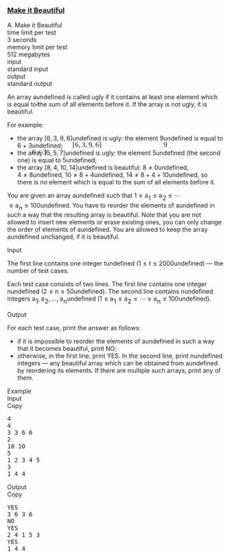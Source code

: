 <h3><a href="https://codeforces.com/contest/1783/problem/A" target="_blank" rel="noopener noreferrer">Make it Beautiful</a></h3>
<div class="header"><div class="title">A. Make it Beautiful</div><div class="time-limit"><div class="property-title">time limit per test</div>3 seconds</div><div class="memory-limit"><div class="property-title">memory limit per test</div>512 megabytes</div><div class="input-file input-standard"><div class="property-title">input</div>standard input</div><div class="output-file output-standard"><div class="property-title">output</div>standard output</div></div><div><p>An array <span class="MathJax_Preview" style="color: inherit;"><span class="MJXp-math" id="MJXp-Span-1"><span class="MJXp-mi MJXp-italic" id="MJXp-Span-2">a</span></span></span><span class="MathJax MathJax_Processed" id="MathJax-Element-1-Frame" tabindex="0" style=""><nobr><span class="math" id="MathJax-Span-1"><span style="display: inline-block; position: relative; width: 0em; height: 0px; font-size: 122%;"><span style="position: absolute;"><span class="mrow" id="MathJax-Span-2"><span class="mi" id="MathJax-Span-3" style="font-family: MathJax_Math-italic;">a</span></span></span></span></span></nobr></span>undefined is called <span class="tex-font-style-it">ugly</span> if it contains <span class="tex-font-style-bf">at least one</span> element which is equal to the <span class="tex-font-style-bf">sum of all elements before it</span>. If the array is not ugly, it is <span class="tex-font-style-it">beautiful</span>.</p><p>For example:</p><ul> <li> the array <span class="MathJax_Preview" style="color: inherit;"><span class="MJXp-math" id="MJXp-Span-3"><span class="MJXp-mo" id="MJXp-Span-4" style="margin-left: 0em; margin-right: 0em;">[</span><span class="MJXp-mn" id="MJXp-Span-5">6</span><span class="MJXp-mo" id="MJXp-Span-6" style="margin-left: 0em; margin-right: 0.222em;">,</span><span class="MJXp-mn" id="MJXp-Span-7">3</span><span class="MJXp-mo" id="MJXp-Span-8" style="margin-left: 0em; margin-right: 0.222em;">,</span><span class="MJXp-mn" id="MJXp-Span-9">9</span><span class="MJXp-mo" id="MJXp-Span-10" style="margin-left: 0em; margin-right: 0.222em;">,</span><span class="MJXp-mn" id="MJXp-Span-11">6</span><span class="MJXp-mo" id="MJXp-Span-12" style="margin-left: 0em; margin-right: 0em;">]</span></span></span><span class="MathJax MathJax_Processed" id="MathJax-Element-2-Frame" tabindex="0" style=""><nobr><span class="math" id="MathJax-Span-4"><span style="display: inline-block; position: relative; width: 0em; height: 0px; font-size: 122%;"><span style="position: absolute;"><span class="mrow" id="MathJax-Span-5"><span class="mo" id="MathJax-Span-6" style="font-family: MathJax_Main;">[</span><span class="mn" id="MathJax-Span-7" style="font-family: MathJax_Main;">6</span><span class="mo" id="MathJax-Span-8" style="font-family: MathJax_Main;">,</span><span class="mn" id="MathJax-Span-9" style="font-family: MathJax_Main; padding-left: 0.179em;">3</span><span class="mo" id="MathJax-Span-10" style="font-family: MathJax_Main;">,</span><span class="mn" id="MathJax-Span-11" style="font-family: MathJax_Main; padding-left: 0.179em;">9</span><span class="mo" id="MathJax-Span-12" style="font-family: MathJax_Main;">,</span><span class="mn" id="MathJax-Span-13" style="font-family: MathJax_Main; padding-left: 0.179em;">6</span><span class="mo" id="MathJax-Span-14" style="font-family: MathJax_Main;">]</span></span></span></span></span></nobr></span>undefined is ugly: the element <span class="MathJax_Preview" style="color: inherit;"><span class="MJXp-math" id="MJXp-Span-13"><span class="MJXp-mn" id="MJXp-Span-14">9</span></span></span><span class="MathJax MathJax_Processed" id="MathJax-Element-3-Frame" tabindex="0" style=""><nobr><span class="math" id="MathJax-Span-15"><span style="display: inline-block; position: relative; width: 0em; height: 0px; font-size: 122%;"><span style="position: absolute;"><span class="mrow" id="MathJax-Span-16"><span class="mn" id="MathJax-Span-17" style="font-family: MathJax_Main;">9</span></span></span></span></span></nobr></span>undefined is equal to <span class="MathJax_Preview" style="color: inherit;"><span class="MJXp-math" id="MJXp-Span-15"><span class="MJXp-mn" id="MJXp-Span-16">6</span><span class="MJXp-mo" id="MJXp-Span-17" style="margin-left: 0.267em; margin-right: 0.267em;">+</span><span class="MJXp-mn" id="MJXp-Span-18">3</span></span></span><span class="MathJax MathJax_Processed" id="MathJax-Element-4-Frame" tabindex="0" style=""><nobr><span class="math" id="MathJax-Span-18"><span style="display: inline-block; position: relative; width: 0em; height: 0px; font-size: 122%;"><span style="position: absolute;"><span class="mrow" id="MathJax-Span-19"><span class="mn" id="MathJax-Span-20" style="font-family: MathJax_Main;">6</span><span class="mo" id="MathJax-Span-21" style="font-family: MathJax_Main; padding-left: 0.237em;">+</span><span class="mn" id="MathJax-Span-22" style="font-family: MathJax_Main; padding-left: 0.237em;">3</span></span></span></span></span></nobr></span>undefined; </li><li> the array <span class="MathJax_Preview" style="color: inherit;"><span class="MJXp-math" id="MJXp-Span-19"><span class="MJXp-mo" id="MJXp-Span-20" style="margin-left: 0em; margin-right: 0em;">[</span><span class="MJXp-mn" id="MJXp-Span-21">5</span><span class="MJXp-mo" id="MJXp-Span-22" style="margin-left: 0em; margin-right: 0.222em;">,</span><span class="MJXp-mn" id="MJXp-Span-23">5</span><span class="MJXp-mo" id="MJXp-Span-24" style="margin-left: 0em; margin-right: 0.222em;">,</span><span class="MJXp-mn" id="MJXp-Span-25">7</span><span class="MJXp-mo" id="MJXp-Span-26" style="margin-left: 0em; margin-right: 0em;">]</span></span></span><span class="MathJax MathJax_Processing" id="MathJax-Element-5-Frame" tabindex="0"></span>undefined is ugly: the element <span class="MathJax_Preview" style="color: inherit;"><span class="MJXp-math" id="MJXp-Span-27"><span class="MJXp-mn" id="MJXp-Span-28">5</span></span></span><span class="MathJax MathJax_Processing" id="MathJax-Element-6-Frame" tabindex="0"></span>undefined (the second one) is equal to <span class="MathJax_Preview" style="color: inherit;"><span class="MJXp-math" id="MJXp-Span-29"><span class="MJXp-mn" id="MJXp-Span-30">5</span></span></span><span class="MathJax MathJax_Processing" id="MathJax-Element-7-Frame" tabindex="0"></span>undefined; </li><li> the array <span class="MathJax_Preview" style="color: inherit;"><span class="MJXp-math" id="MJXp-Span-31"><span class="MJXp-mo" id="MJXp-Span-32" style="margin-left: 0em; margin-right: 0em;">[</span><span class="MJXp-mn" id="MJXp-Span-33">8</span><span class="MJXp-mo" id="MJXp-Span-34" style="margin-left: 0em; margin-right: 0.222em;">,</span><span class="MJXp-mn" id="MJXp-Span-35">4</span><span class="MJXp-mo" id="MJXp-Span-36" style="margin-left: 0em; margin-right: 0.222em;">,</span><span class="MJXp-mn" id="MJXp-Span-37">10</span><span class="MJXp-mo" id="MJXp-Span-38" style="margin-left: 0em; margin-right: 0.222em;">,</span><span class="MJXp-mn" id="MJXp-Span-39">14</span><span class="MJXp-mo" id="MJXp-Span-40" style="margin-left: 0em; margin-right: 0em;">]</span></span></span><span class="MathJax MathJax_Processing" id="MathJax-Element-8-Frame" tabindex="0"></span>undefined is beautiful: <span class="MathJax_Preview" style="color: inherit;"><span class="MJXp-math" id="MJXp-Span-41"><span class="MJXp-mn" id="MJXp-Span-42">8</span><span class="MJXp-mo" id="MJXp-Span-43" style="margin-left: 0.333em; margin-right: 0.333em;">≠</span><span class="MJXp-mn" id="MJXp-Span-44">0</span></span></span><span class="MathJax MathJax_Processing" id="MathJax-Element-9-Frame" tabindex="0"></span>undefined, <span class="MathJax_Preview" style="color: inherit;"><span class="MJXp-math" id="MJXp-Span-45"><span class="MJXp-mn" id="MJXp-Span-46">4</span><span class="MJXp-mo" id="MJXp-Span-47" style="margin-left: 0.333em; margin-right: 0.333em;">≠</span><span class="MJXp-mn" id="MJXp-Span-48">8</span></span></span><span class="MathJax MathJax_Processing" id="MathJax-Element-10-Frame" tabindex="0"></span>undefined, <span class="MathJax_Preview" style="color: inherit;"><span class="MJXp-math" id="MJXp-Span-49"><span class="MJXp-mn" id="MJXp-Span-50">10</span><span class="MJXp-mo" id="MJXp-Span-51" style="margin-left: 0.333em; margin-right: 0.333em;">≠</span><span class="MJXp-mn" id="MJXp-Span-52">8</span><span class="MJXp-mo" id="MJXp-Span-53" style="margin-left: 0.267em; margin-right: 0.267em;">+</span><span class="MJXp-mn" id="MJXp-Span-54">4</span></span></span><span class="MathJax MathJax_Processing" id="MathJax-Element-11-Frame" tabindex="0"></span>undefined, <span class="MathJax_Preview" style="color: inherit;"><span class="MJXp-math" id="MJXp-Span-55"><span class="MJXp-mn" id="MJXp-Span-56">14</span><span class="MJXp-mo" id="MJXp-Span-57" style="margin-left: 0.333em; margin-right: 0.333em;">≠</span><span class="MJXp-mn" id="MJXp-Span-58">8</span><span class="MJXp-mo" id="MJXp-Span-59" style="margin-left: 0.267em; margin-right: 0.267em;">+</span><span class="MJXp-mn" id="MJXp-Span-60">4</span><span class="MJXp-mo" id="MJXp-Span-61" style="margin-left: 0.267em; margin-right: 0.267em;">+</span><span class="MJXp-mn" id="MJXp-Span-62">10</span></span></span><span class="MathJax MathJax_Processing" id="MathJax-Element-12-Frame" tabindex="0"></span>undefined, so there is no element which is equal to the sum of all elements before it. </li></ul><p>You are given an array <span class="MathJax_Preview" style="color: inherit;"><span class="MJXp-math" id="MJXp-Span-63"><span class="MJXp-mi MJXp-italic" id="MJXp-Span-64">a</span></span></span><span class="MathJax MathJax_Processing" id="MathJax-Element-13-Frame" tabindex="0"></span>undefined such that <span class="MathJax_Preview" style="color: inherit;"><span class="MJXp-math" id="MJXp-Span-65"><span class="MJXp-mn" id="MJXp-Span-66">1</span><span class="MJXp-mo" id="MJXp-Span-67" style="margin-left: 0.333em; margin-right: 0.333em;">≤</span><span class="MJXp-msubsup" id="MJXp-Span-68"><span class="MJXp-mi MJXp-italic" id="MJXp-Span-69" style="margin-right: 0.05em;">a</span><span class="MJXp-mn MJXp-script" id="MJXp-Span-70" style="vertical-align: -0.4em;">1</span></span><span class="MJXp-mo" id="MJXp-Span-71" style="margin-left: 0.333em; margin-right: 0.333em;">≤</span><span class="MJXp-msubsup" id="MJXp-Span-72"><span class="MJXp-mi MJXp-italic" id="MJXp-Span-73" style="margin-right: 0.05em;">a</span><span class="MJXp-mn MJXp-script" id="MJXp-Span-74" style="vertical-align: -0.4em;">2</span></span><span class="MJXp-mo" id="MJXp-Span-75" style="margin-left: 0.333em; margin-right: 0.333em;">≤</span><span class="MJXp-mo" id="MJXp-Span-76" style="margin-left: 0em; margin-right: 0em;">⋯</span><span class="MJXp-mo" id="MJXp-Span-77" style="margin-left: 0.333em; margin-right: 0.333em;">≤</span><span class="MJXp-msubsup" id="MJXp-Span-78"><span class="MJXp-mi MJXp-italic" id="MJXp-Span-79" style="margin-right: 0.05em;">a</span><span class="MJXp-mi MJXp-italic MJXp-script" id="MJXp-Span-80" style="vertical-align: -0.4em;">n</span></span><span class="MJXp-mo" id="MJXp-Span-81" style="margin-left: 0.333em; margin-right: 0.333em;">≤</span><span class="MJXp-mn" id="MJXp-Span-82">100</span></span></span><span class="MathJax MathJax_Processing" id="MathJax-Element-14-Frame" tabindex="0"></span>undefined. You have to <span class="tex-font-style-bf">reorder</span> the elements of <span class="MathJax_Preview" style="color: inherit;"><span class="MJXp-math" id="MJXp-Span-83"><span class="MJXp-mi MJXp-italic" id="MJXp-Span-84">a</span></span></span><span class="MathJax MathJax_Processing" id="MathJax-Element-15-Frame" tabindex="0"></span>undefined in such a way that the resulting array is beautiful. Note that you are not allowed to insert new elements or erase existing ones, you can only change the order of elements of <span class="MathJax_Preview" style="color: inherit;"><span class="MJXp-math" id="MJXp-Span-85"><span class="MJXp-mi MJXp-italic" id="MJXp-Span-86">a</span></span></span><span class="MathJax MathJax_Processing" id="MathJax-Element-16-Frame" tabindex="0"></span>undefined. You are allowed to keep the array <span class="MathJax_Preview" style="color: inherit;"><span class="MJXp-math" id="MJXp-Span-87"><span class="MJXp-mi MJXp-italic" id="MJXp-Span-88">a</span></span></span><span class="MathJax MathJax_Processing" id="MathJax-Element-17-Frame" tabindex="0"></span>undefined unchanged, if it is beautiful.</p></div><div class="input-specification"><div class="section-title">Input</div><p>The first line contains one integer <span class="MathJax_Preview" style="color: inherit;"><span class="MJXp-math" id="MJXp-Span-89"><span class="MJXp-mi MJXp-italic" id="MJXp-Span-90">t</span></span></span><span class="MathJax MathJax_Processing" id="MathJax-Element-18-Frame" tabindex="0"></span>undefined (<span class="MathJax_Preview" style="color: inherit;"><span class="MJXp-math" id="MJXp-Span-91"><span class="MJXp-mn" id="MJXp-Span-92">1</span><span class="MJXp-mo" id="MJXp-Span-93" style="margin-left: 0.333em; margin-right: 0.333em;">≤</span><span class="MJXp-mi MJXp-italic" id="MJXp-Span-94">t</span><span class="MJXp-mo" id="MJXp-Span-95" style="margin-left: 0.333em; margin-right: 0.333em;">≤</span><span class="MJXp-mn" id="MJXp-Span-96">2000</span></span></span><span class="MathJax MathJax_Processing" id="MathJax-Element-19-Frame" tabindex="0"></span>undefined) — the number of test cases.</p><p>Each test case consists of two lines. The first line contains one integer <span class="MathJax_Preview" style="color: inherit;"><span class="MJXp-math" id="MJXp-Span-97"><span class="MJXp-mi MJXp-italic" id="MJXp-Span-98">n</span></span></span><span class="MathJax MathJax_Processing" id="MathJax-Element-20-Frame" tabindex="0"></span>undefined (<span class="MathJax_Preview" style="color: inherit;"><span class="MJXp-math" id="MJXp-Span-99"><span class="MJXp-mn" id="MJXp-Span-100">2</span><span class="MJXp-mo" id="MJXp-Span-101" style="margin-left: 0.333em; margin-right: 0.333em;">≤</span><span class="MJXp-mi MJXp-italic" id="MJXp-Span-102">n</span><span class="MJXp-mo" id="MJXp-Span-103" style="margin-left: 0.333em; margin-right: 0.333em;">≤</span><span class="MJXp-mn" id="MJXp-Span-104">50</span></span></span><span class="MathJax MathJax_Processing" id="MathJax-Element-21-Frame" tabindex="0"></span>undefined). The second line contains <span class="MathJax_Preview" style="color: inherit;"><span class="MJXp-math" id="MJXp-Span-105"><span class="MJXp-mi MJXp-italic" id="MJXp-Span-106">n</span></span></span><span class="MathJax MathJax_Processing" id="MathJax-Element-22-Frame" tabindex="0"></span>undefined integers <span class="MathJax_Preview" style="color: inherit;"><span class="MJXp-math" id="MJXp-Span-107"><span class="MJXp-msubsup" id="MJXp-Span-108"><span class="MJXp-mi MJXp-italic" id="MJXp-Span-109" style="margin-right: 0.05em;">a</span><span class="MJXp-mn MJXp-script" id="MJXp-Span-110" style="vertical-align: -0.4em;">1</span></span><span class="MJXp-mo" id="MJXp-Span-111" style="margin-left: 0em; margin-right: 0.222em;">,</span><span class="MJXp-msubsup" id="MJXp-Span-112"><span class="MJXp-mi MJXp-italic" id="MJXp-Span-113" style="margin-right: 0.05em;">a</span><span class="MJXp-mn MJXp-script" id="MJXp-Span-114" style="vertical-align: -0.4em;">2</span></span><span class="MJXp-mo" id="MJXp-Span-115" style="margin-left: 0em; margin-right: 0.222em;">,</span><span class="MJXp-mo" id="MJXp-Span-116" style="margin-left: 0em; margin-right: 0em;">…</span><span class="MJXp-mo" id="MJXp-Span-117" style="margin-left: 0em; margin-right: 0.222em;">,</span><span class="MJXp-msubsup" id="MJXp-Span-118"><span class="MJXp-mi MJXp-italic" id="MJXp-Span-119" style="margin-right: 0.05em;">a</span><span class="MJXp-mi MJXp-italic MJXp-script" id="MJXp-Span-120" style="vertical-align: -0.4em;">n</span></span></span></span><span class="MathJax MathJax_Processing" id="MathJax-Element-23-Frame" tabindex="0"></span>undefined (<span class="MathJax_Preview" style="color: inherit;"><span class="MJXp-math" id="MJXp-Span-121"><span class="MJXp-mn" id="MJXp-Span-122">1</span><span class="MJXp-mo" id="MJXp-Span-123" style="margin-left: 0.333em; margin-right: 0.333em;">≤</span><span class="MJXp-msubsup" id="MJXp-Span-124"><span class="MJXp-mi MJXp-italic" id="MJXp-Span-125" style="margin-right: 0.05em;">a</span><span class="MJXp-mn MJXp-script" id="MJXp-Span-126" style="vertical-align: -0.4em;">1</span></span><span class="MJXp-mo" id="MJXp-Span-127" style="margin-left: 0.333em; margin-right: 0.333em;">≤</span><span class="MJXp-msubsup" id="MJXp-Span-128"><span class="MJXp-mi MJXp-italic" id="MJXp-Span-129" style="margin-right: 0.05em;">a</span><span class="MJXp-mn MJXp-script" id="MJXp-Span-130" style="vertical-align: -0.4em;">2</span></span><span class="MJXp-mo" id="MJXp-Span-131" style="margin-left: 0.333em; margin-right: 0.333em;">≤</span><span class="MJXp-mo" id="MJXp-Span-132" style="margin-left: 0em; margin-right: 0em;">⋯</span><span class="MJXp-mo" id="MJXp-Span-133" style="margin-left: 0.333em; margin-right: 0.333em;">≤</span><span class="MJXp-msubsup" id="MJXp-Span-134"><span class="MJXp-mi MJXp-italic" id="MJXp-Span-135" style="margin-right: 0.05em;">a</span><span class="MJXp-mi MJXp-italic MJXp-script" id="MJXp-Span-136" style="vertical-align: -0.4em;">n</span></span><span class="MJXp-mo" id="MJXp-Span-137" style="margin-left: 0.333em; margin-right: 0.333em;">≤</span><span class="MJXp-mn" id="MJXp-Span-138">100</span></span></span><span class="MathJax MathJax_Processing" id="MathJax-Element-24-Frame" tabindex="0"></span>undefined).</p></div><div class="output-specification"><div class="section-title">Output</div><p>For each test case, print the answer as follows:</p><ul> <li> if it is impossible to reorder the elements of <span class="MathJax_Preview" style="color: inherit;"><span class="MJXp-math" id="MJXp-Span-139"><span class="MJXp-mi MJXp-italic" id="MJXp-Span-140">a</span></span></span><span class="MathJax MathJax_Processing" id="MathJax-Element-25-Frame" tabindex="0"></span>undefined in such a way that it becomes beautiful, print <span class="tex-font-style-tt">NO</span>; </li><li> otherwise, in the first line, print <span class="tex-font-style-tt">YES</span>. In the second line, print <span class="MathJax_Preview" style="color: inherit;"><span class="MJXp-math" id="MJXp-Span-141"><span class="MJXp-mi MJXp-italic" id="MJXp-Span-142">n</span></span></span><span class="MathJax MathJax_Processing" id="MathJax-Element-26-Frame" tabindex="0"></span>undefined integers — any beautiful array which can be obtained from <span class="MathJax_Preview" style="color: inherit;"><span class="MJXp-math" id="MJXp-Span-143"><span class="MJXp-mi MJXp-italic" id="MJXp-Span-144">a</span></span></span><span class="MathJax MathJax_Processing" id="MathJax-Element-27-Frame" tabindex="0"></span>undefined by reordering its elements. If there are multiple such arrays, print any of them. </li></ul></div><div class="sample-tests"><div class="section-title">Example</div><div class="sample-test"><div class="input"><div class="title">Input<div title="Copy" data-clipboard-target="#id009594658929936716" id="id009950071507658542" class="input-output-copier">Copy</div></div><pre id="id009594658929936716"><div class="test-example-line test-example-line-even test-example-line-0">4</div><div class="test-example-line test-example-line-odd test-example-line-1">4</div><div class="test-example-line test-example-line-odd test-example-line-1">3 3 6 6</div><div class="test-example-line test-example-line-even test-example-line-2">2</div><div class="test-example-line test-example-line-even test-example-line-2">10 10</div><div class="test-example-line test-example-line-odd test-example-line-3">5</div><div class="test-example-line test-example-line-odd test-example-line-3">1 2 3 4 5</div><div class="test-example-line test-example-line-even test-example-line-4">3</div><div class="test-example-line test-example-line-even test-example-line-4">1 4 4</div></pre></div><div class="output"><div class="title">Output<div title="Copy" data-clipboard-target="#id0032773594220954616" id="id006166018473586627" class="input-output-copier">Copy</div></div><pre id="id0032773594220954616">YES
3 6 3 6
NO
YES
2 4 1 5 3
YES
1 4 4
</pre></div></div></div>